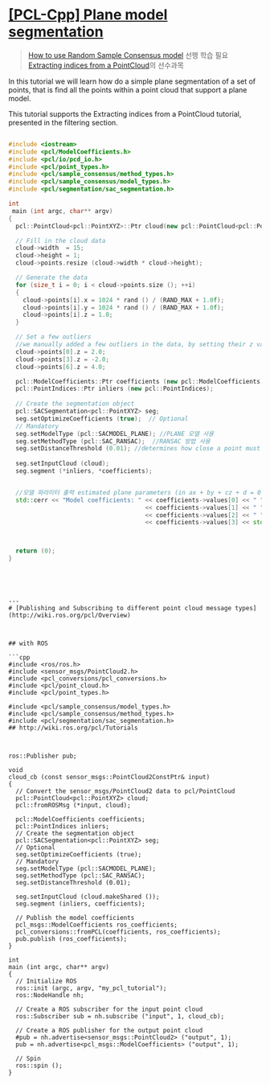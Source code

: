 # [[PCL-Cpp] Plane model segmentation](http://www.pointclouds.org/documentation/tutorials/planar_segmentation.php)

> [How to use Random Sample Consensus model](http://pointclouds.org/documentation/tutorials/random_sample_consensus.php#random-sample-consensus) 선행 학습 필요 
> [Extracting indices from a PointCloud](http://pointclouds.org/documentation/tutorials/extract_indices.php#extract-indices)의 선수과목 

In this tutorial we will learn how do a simple plane segmentation of a set of points, that is find all the points within a point cloud that support a plane model. 

This tutorial supports the Extracting indices from a PointCloud tutorial, presented in the filtering section.

```cpp

#include <iostream>
#include <pcl/ModelCoefficients.h>
#include <pcl/io/pcd_io.h>
#include <pcl/point_types.h>
#include <pcl/sample_consensus/method_types.h>
#include <pcl/sample_consensus/model_types.h>
#include <pcl/segmentation/sac_segmentation.h>

int
 main (int argc, char** argv)
{
  pcl::PointCloud<pcl::PointXYZ>::Ptr cloud(new pcl::PointCloud<pcl::PointXYZ>);

  // Fill in the cloud data
  cloud->width  = 15;
  cloud->height = 1;
  cloud->points.resize (cloud->width * cloud->height);

  // Generate the data
  for (size_t i = 0; i < cloud->points.size (); ++i)
  {
    cloud->points[i].x = 1024 * rand () / (RAND_MAX + 1.0f);
    cloud->points[i].y = 1024 * rand () / (RAND_MAX + 1.0f);
    cloud->points[i].z = 1.0;
  }

  // Set a few outliers
  //we manually added a few outliers in the data, by setting their z values different from 0.
  cloud->points[0].z = 2.0;
  cloud->points[3].z = -2.0;
  cloud->points[6].z = 4.0;

  pcl::ModelCoefficients::Ptr coefficients (new pcl::ModelCoefficients);
  pcl::PointIndices::Ptr inliers (new pcl::PointIndices);
  
  // Create the segmentation object
  pcl::SACSegmentation<pcl::PointXYZ> seg; 
  seg.setOptimizeCoefficients (true);  // Optional
  // Mandatory
  seg.setModelType (pcl::SACMODEL_PLANE); //PLANE 모델 사용
  seg.setMethodType (pcl::SAC_RANSAC);  //RANSAC 방법 사용 
  seg.setDistanceThreshold (0.01); //determines how close a point must be to the model in order to be considered an inlier
  
  seg.setInputCloud (cloud);
  seg.segment (*inliers, *coefficients);


  //모델 파라미터 출력 estimated plane parameters (in ax + by + cz + d = 0
  std::cerr << "Model coefficients: " << coefficients->values[0] << " " 
                                      << coefficients->values[1] << " "
                                      << coefficients->values[2] << " " 
                                      << coefficients->values[3] << std::endl;



  return (0);
}


```

```




---
# [Publishing and Subscribing to different point cloud message types](http://wiki.ros.org/pcl/Overview)



## with ROS 

```cpp
#include <ros/ros.h>
#include <sensor_msgs/PointCloud2.h>
#include <pcl_conversions/pcl_conversions.h>
#include <pcl/point_cloud.h>
#include <pcl/point_types.h>

#include <pcl/sample_consensus/model_types.h>
#include <pcl/sample_consensus/method_types.h>
#include <pcl/segmentation/sac_segmentation.h>
## http://wiki.ros.org/pcl/Tutorials



ros::Publisher pub;

void 
cloud_cb (const sensor_msgs::PointCloud2ConstPtr& input)
{
  // Convert the sensor_msgs/PointCloud2 data to pcl/PointCloud
  pcl::PointCloud<pcl::PointXYZ> cloud;
  pcl::fromROSMsg (*input, cloud);

  pcl::ModelCoefficients coefficients;
  pcl::PointIndices inliers;
  // Create the segmentation object
  pcl::SACSegmentation<pcl::PointXYZ> seg;
  // Optional
  seg.setOptimizeCoefficients (true);
  // Mandatory
  seg.setModelType (pcl::SACMODEL_PLANE);
  seg.setMethodType (pcl::SAC_RANSAC);
  seg.setDistanceThreshold (0.01);

  seg.setInputCloud (cloud.makeShared ());
  seg.segment (inliers, coefficients);

  // Publish the model coefficients
  pcl_msgs::ModelCoefficients ros_coefficients;
  pcl_conversions::fromPCL(coefficients, ros_coefficients);
  pub.publish (ros_coefficients);
}

int
main (int argc, char** argv)
{
  // Initialize ROS
  ros::init (argc, argv, "my_pcl_tutorial");
  ros::NodeHandle nh;

  // Create a ROS subscriber for the input point cloud
  ros::Subscriber sub = nh.subscribe ("input", 1, cloud_cb);

  // Create a ROS publisher for the output point cloud
  #pub = nh.advertise<sensor_msgs::PointCloud2> ("output", 1);
  pub = nh.advertise<pcl_msgs::ModelCoefficients> ("output", 1);

  // Spin
  ros::spin ();
}

```